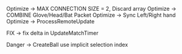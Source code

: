 Optimize -> MAX CONNECTION SIZE = 2, Discard array
Optimize -> COMBINE Glove/Head/Bat Packet
Optimize -> Sync Left/Right hand
Optimize -> ProcessRemoteUpdate


FIX -> fix delta in UpdateMatchTimer


Danger -> CreateBall use implicit selection index